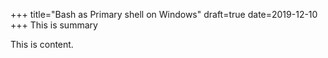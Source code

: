 +++
title="Bash as Primary shell on Windows"
draft=true
date=2019-12-10
+++
This is summary

<!-- more -->

This is content.
